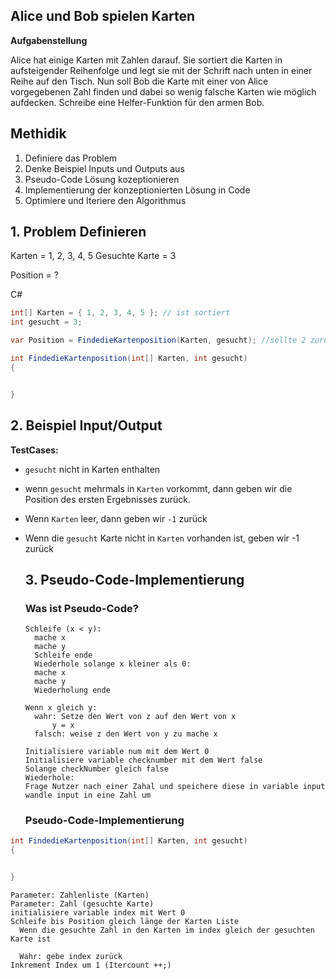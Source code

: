 ## Alice und Bob spielen Karten

**Aufgabenstellung**

Alice hat einige Karten mit Zahlen darauf. Sie sortiert die Karten in aufsteigender Reihenfolge und legt sie mit der Schrift nach unten in einer Reihe auf den Tisch. Nun soll Bob die Karte mit einer von Alice vorgegebenen Zahl finden und dabei so wenig falsche Karten wie möglich aufdecken. Schreibe eine Helfer-Funktion für den armen Bob.

## Methidik

1. Definiere das Problem
2. Denke Beispiel Inputs und Outputs aus
3. Pseudo-Code Lösung kozeptionieren
4. Implementierung der konzeptionierten Lösung in Code
5. Optimiere und Iteriere den Algorithmus

## 1. Problem Definieren

Karten = 1, 2, 3, 4, 5
Gesuchte Karte = 3

Position = ?

C#
```csharp
int[] Karten = { 1, 2, 3, 4, 5 }; // ist sortiert
int gesucht = 3;

var Position = FindedieKartenposition(Karten, gesucht); //sollte 2 zurückgeben (Index 0,1,2,3,4)
```

```csharp
int FindedieKartenposition(int[] Karten, int gesucht)
{


}
```

## 2. Beispiel Input/Output

**TestCases:**

- `gesucht` nicht in Karten enthalten
- wenn `gesucht` mehrmals in `Karten` vorkommt, dann geben wir die Position des ersten Ergebnisses zurück.
- Wenn `Karten` leer, dann geben wir `-1` zurück
- Wenn die `gesucht` Karte nicht in `Karten` vorhanden ist, geben wir -1 zurück
  
  ## 3. Pseudo-Code-Implementierung

  ### Was ist Pseudo-Code?

  ```text
  Schleife (x < y):
    mache x
    mache y
    Schleife ende    
    Wiederhole solange x kleiner als 0:
    mache x
    mache y
    Wiederholung ende
  ```

  ```
  Wenn x gleich y:
    wahr: Setze den Wert von z auf den Wert von x
        y = x
    falsch: weise z den Wert von y zu mache x
  ```

  ```text
  Initialisiere variable num mit dem Wert 0
  Initialisiere variable checknumber mit dem Wert false
  Solange checkNumber gleich false
  Wiederhole:
  Frage Nutzer nach einer Zahal und speichere diese in variable input
  wandle input in eine Zahl um  
  ```

  ### Pseudo-Code-Implementierung

```csharp
int FindedieKartenposition(int[] Karten, int gesucht)
{


}
```

  ```text
  Parameter: Zahlenliste (Karten)
  Parameter: Zahl (gesuchte Karte)
  initialisiere variable index mit Wert 0
  Schleife bis Position gleich länge der Karten Liste
    Wenn die gesuchte Zahl in den Karten im index gleich der gesuchten Karte ist

    Wahr: gebe index zurück
Inkrement Index um 1 (Itercount ++;)
    
  ```